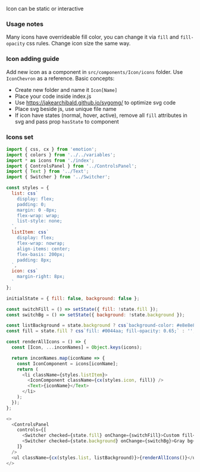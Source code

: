 Icon can be static or interactive

### Usage notes

Many icons have overrideable fill color, you can change it via `fill` and `fill-opacity` css rules.
Change icon size the same way.

### Icon adding guide

Add new icon as a component in `src/components/Icon/icons` folder.
Use `IconChevron` as a reference. Basic concepts:

* Create new folder and name it `Icon[Name]`
* Place your code inside index.js
* Use https://jakearchibald.github.io/svgomg/ to optimize svg code
* Place svg beside js, use unique file name
* If icon have states (normal, hover, active), remove all `fill` attributes in svg and pass prop `hasState` to component

### Icons set

```js
import { css, cx } from 'emotion';
import { colors } from '../../variables';
import * as icons from './index';
import { ControlsPanel } from '../ControlsPanel';
import { Text } from '../Text';
import { Switcher } from '../Switcher';

const styles = {
  list: css`
    display: flex;
    padding: 0;
    margin: 0 -8px;
    flex-wrap: wrap;
    list-style: none;
  `,
  listItem: css`
    display: flex;
    flex-wrap: nowrap;
    align-items: center;
    flex-basis: 200px;
    padding: 8px;
  `,
  icon: css`
    margin-right: 8px;
  `
};

initialState = { fill: false, background: false };

const switchFill = () => setState({ fill: !state.fill });
const switchBg = () => setState({ background: !state.background });

const listBackground = state.background ? css`background-color: #e8e8e8;` : '';
const fill = state.fill ? css`fill: #0044aa; fill-opacity: 0.65;` : '';

const renderAllIcons = () => {
  const [Icon, ...inconNames] = Object.keys(icons);

  return inconNames.map(iconName => {
    const IconComponent = icons[iconName];
    return (
      <li className={styles.listItem}>
        <IconComponent className={cx(styles.icon, fill)} />
        <Text>{iconName}</Text>
      </li>
    );
  });
};

<>
  <ControlsPanel
    controls={[
      <Switcher checked={state.fill} onChange={switchFill}>Custom fill</Switcher>,
      <Switcher checked={state.background} onChange={switchBg}>Gray bg</Switcher>
    ]}
  />
  <ul className={cx(styles.list, listBackground)}>{renderAllIcons()}</ul>
</>
```
